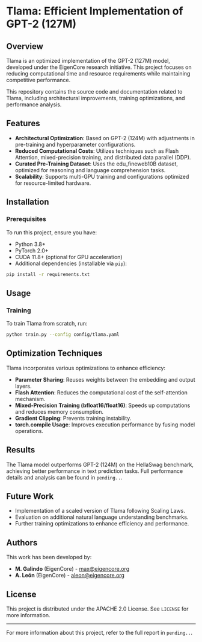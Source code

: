 # Tlama: Efficient Implementation of GPT-2 (127M)

## Overview
Tlama is an optimized implementation of the GPT-2 (127M) model, developed under the EigenCore research initiative. This project focuses on reducing computational time and resource requirements while maintaining competitive performance.

This repository contains the source code and documentation related to Tlama, including architectural improvements, training optimizations, and performance analysis.

## Features
- **Architectural Optimization**: Based on GPT-2 (124M) with adjustments in pre-training and hyperparameter configurations.
- **Reduced Computational Costs**: Utilizes techniques such as Flash Attention, mixed-precision training, and distributed data parallel (DDP).
- **Curated Pre-Training Dataset**: Uses the edu_fineweb10B dataset, optimized for reasoning and language comprehension tasks.
- **Scalability**: Supports multi-GPU training and configurations optimized for resource-limited hardware.

## Installation
### Prerequisites
To run this project, ensure you have:
- Python 3.8+
- PyTorch 2.0+
- CUDA 11.8+ (optional for GPU acceleration)
- Additional dependencies (installable via `pip`):

```sh
pip install -r requirements.txt
```

## Usage
### Training
To train Tlama from scratch, run:
```sh
python train.py --config config/tlama.yaml
```
<!--
### Evaluation
To evaluate the model on benchmarks such as HellaSwag:
```sh
python evaluate.py --model-checkpoint path/to/checkpoint
``` -->

## Optimization Techniques
Tlama incorporates various optimizations to enhance efficiency:
- **Parameter Sharing**: Reuses weights between the embedding and output layers.
- **Flash Attention**: Reduces the computational cost of the self-attention mechanism.
- **Mixed-Precision Training (bfloat16/float16)**: Speeds up computations and reduces memory consumption.
- **Gradient Clipping**: Prevents training instability.
- **torch.compile Usage**: Improves execution performance by fusing model operations.

## Results
The Tlama model outperforms GPT-2 (124M) on the HellaSwag benchmark, achieving better performance in text prediction tasks. Full performance details and analysis can be found in `pending..`.

## Future Work
- Implementation of a scaled version of Tlama following Scaling Laws.
- Evaluation on additional natural language understanding benchmarks.
- Further training optimizations to enhance efficiency and performance.

## Authors
This work has been developed by:
- **M. Galindo** (EigenCore) - max@eigencore.org
- **A. León** (EigenCore) - aleon@eigencore.org

## License
This project is distributed under the APACHE 2.0 License. See `LICENSE` for more information.

---
For more information about this project, refer to the full report in `pending..`.